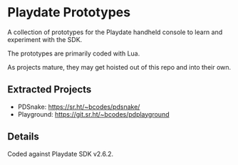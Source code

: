 # Playdate Prototypes

A collection of prototypes for the Playdate handheld console to learn and
experiment with the SDK.

The prototypes are primarily coded with Lua.

As projects mature, they may get hoisted out of this repo and into their own.

## Extracted Projects

- PDSnake: https://sr.ht/~bcodes/pdsnake/
- Playground: https://git.sr.ht/~bcodes/pdplayground


## Details

Coded against Playdate SDK v2.6.2.
